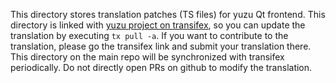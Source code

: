 This directory stores translation patches (TS files) for yuzu Qt frontend. This directory is linked with [yuzu project on transifex](https://www.transifex.com/yuzu-emulator/yuzu), so you can update the translation by executing `tx pull -a`. If you want to contribute to the translation, please go the transifex link and submit your translation there. This directory on the main repo will be synchronized with transifex periodically. Do not directly open PRs on github to modify the translation.
